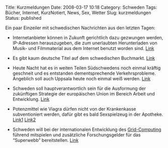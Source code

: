 Title: Kurzmeldungen
Date: 2008-03-17 10:18
Category: Schweden
Tags: Bücher, Internet, KurzNotiert, News, Sex, Wetter
Slug: kurzmeldungen
Status: published

Ein paar Einzeiler mit schwedischen Nachrichten aus den letzten Tagen:

-   Internetanbieter können in Zukunft gerichtlich dazu gezwungen
    werden, IP-Adressen herauszugeben, die zum unerlaubten Herunterladen
    von Musik- und Filmmaterial aus dem Internet benutzt worden sind.
    [Link](http://sr.se/cgi-bin/international/nyhetssidor/artikel.asp?nyheter=1&programid=2108&Artikel=1952559)
-   Es gibt kaum deutsche Titel auf dem schwedischen Buchmarkt.
    [Link](http://sr.se/cgi-bin/international/nyhetssidor/artikel.asp?nyheter=1&programid=2108&Artikel=1951359)
-   Heute Nacht hat es in weiten Teilen Südschwedens noch einmal kräftig
    geschneit und es entstanden dementsprechende Verkehrsprobleme.
    Angeblich soll auch Uppsala heute noch einmal weiß werden.
    [Link](http://www.svd.se/nyheter/inrikes/artikel_983421.svd)
-   Schweden soll hauptverantwortlich sein für die Ausformung der
    zukünftigen Strategie der europäischen Union im Bereich Arbeit und
    Entwicklung.
    [Link](http://sr.se/cgi-bin/international/nyhetssidor/artikel.asp?nyheter=1&programid=2108&Artikel=1953934)
-   Potenzmittel wie Viagra dürfen nicht von der Krankenkasse
    subventioniert werden, dafür gibt es bald Sexspielzeug in der
    Apotheke.
    [Link1](http://sr.se/cgi-bin/international/nyhetssidor/artikel.asp?nyheter=1&programid=2108&Artikel=1953573)
    [Link2](http://www.spiegel.de/panorama/0,1518,540019,00.html)

-   Schweden will bei der internationalen Entwicklung des
    [Grid-Computing](http://de.wikipedia.org/wiki/Grid-Computing)
    führend mitspielen und zusätzliche Forschungsgelder für das
    “Superwebb” bereitstellen.
    [Link](http://www.svd.se/nyheter/inrikes/artikel_982931.svd)

